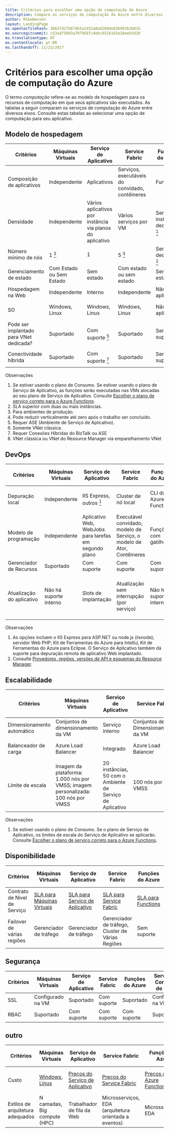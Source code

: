 ```yaml
---
title: Critérios para escolher uma opção de computação do Azure
description: Compare os serviços de computação do Azure entre diversos eixos.
author: MikeWasson
layout: LandingPage
ms.openlocfilehash: 36b57d1fb674b5a1452a0e8208de836963b2b01b
ms.sourcegitcommit: c53adf50d3a787956fc4ebc951b163a10eeb5d20
ms.translationtype: HT
ms.contentlocale: pt-BR
ms.lasthandoff: 11/23/2017
---
```

# <a name="criteria-for-choosing-an-azure-compute-option"></a>Critérios para escolher uma opção de computação do Azure

O termo *computação* refere-se ao modelo de hospedagem para os recursos de computação em que seus aplicativos são executados. As tabelas a seguir comparam os serviços de computação do Azure entre diversos eixos. Consulte estas tabelas ao selecionar uma opção de computação para seu aplicativo.

## <a name="hosting-model"></a>Modelo de hospedagem

| Critérios | Máquinas Virtuais | Serviço de Aplicativo | Service Fabric | Funções do Azure | Serviço de Contêiner do Azure | Serviços de Nuvem | Lote do Azure |
|----------|-----------------|-------------|----------------|-----------------|-------------------------|----------------|-------------|
| Composição de aplicativos | Independente | Aplicativos | Serviços, executáveis do convidado, contêineres | Funções | Contêineres | Funções | Trabalhos agendados  |
| Densidade | Independente | Vários aplicativos por instância via planos do aplicativo | Vários serviços por VM | Sem instâncias dedicadas <a href="#note1"><sup>1</sup></a> | Vários contêineres por VM | Uma instância de função por VM | Vários aplicativos por VM |
| Número mínimo de nós | 1 <a href="#note2"><sup>2</sup></a>  | 1 | 5 <a href="#note3"><sup>3</sup></a> | Sem nós dedicados <a href="#note1"><sup>1</sup></a> | 3 | 2 | 1 <a href="#note4"><sup>4</sup></a> |
| Gerenciamento de estado | Com Estado ou Sem Estado | Sem estado | Com estado ou sem estado | Sem estado | Com Estado ou Sem Estado | Sem estado | Sem estado |
| Hospedagem na Web | Independente | Interno | Independente | Não aplicável | Independente | Interno (IIS) | Não |
| SO | Windows, Linux | Windows, Linux  | Windows, Linux | Não aplicável | Windows (visualização),  Linux | Windows | Windows, Linux |
| Pode ser implantado para VNet dedicada? | Suportado | Com suporte <a href="#note5"><sup>5</sup></a> | Suportado | Sem suporte | Suportado | Com suporte <a href="#note6"><sup>6</sup></a> | Suportado |
| Conectividade híbrida | Suportado | Com suporte <a href="#note1"><sup>7</sup></a>  | Suportado | Sem suporte | Suportado | Com suporte <a href="#note8"><sup>8</sup></a> | Suportado |

Observações

1. <span id="note1">Se estiver usando o plano de Consumo. Se estiver usando o plano de Serviço de Aplicativo, as funções serão executadas nas VMs alocadas ao seu plano de Serviço de Aplicativo. Consulte [Escolher o plano de serviço correto para o Azure Functions][function-plans].</a>
2. <span id="note2">SLA superior com duas ou mais instâncias.</a>
3. <span id="note3">Para ambientes de produção.</a>
4. <span id="note4">Pode reduzir verticalmente até zero após o trabalho ser concluído.</a>
5. <span id="note5">Requer ASE (Ambiente de Serviço de Aplicativo).</a>
6. <span id="note6">Somente VNet clássica.</a>
7. <span id="note7">Requer Conexões Híbridas do BizTalk ou ASE</a>
8. <span id="note8">VNet clássica ou VNet do Resource Manager via emparelhamento VNet</a>

## <a name="devops"></a>DevOps

| Critérios | Máquinas Virtuais | Serviço de Aplicativo | Service Fabric | Funções do Azure | Serviço de Contêiner do Azure | Serviços de Nuvem | Lote do Azure |
|----------|-----------------|-------------|----------------|-----------------|-------------------------|----------------|-------------|
| Depuração local | Independente | IIS Express, outros <a href="#note1b"><sup>1</sup></a> | Cluster de nó local | CLI do Azure Functions | Tempo de execução do contêiner local | Emulador local | Sem suporte |
| Modelo de programação | Independente | Aplicativo Web, WebJobs para tarefas em segundo plano | Executável convidado, modelo de Serviço, o modelo de Ator, Contêineres | Funções com gatilhos | Independente | Função Web, função de trabalho | Aplicativo de linha de comando |
| Gerenciador de Recursos | Suportado | Com suporte | Com suporte | Com suporte | Suportado | Limitado <a href="#note2b"><sup>2</sup></a> | Suportado |  
| Atualização do aplicativo | Não há suporte interno | Slots de implantação | Atualização sem interrupção (por serviço) | Não há suporte interno | Depende do orquestrador. A maioria dá suporte a atualizações sem interrupção | Troca VIP ou atualização sem interrupção | Não aplicável |

Observações

1. <span id="note1b">As opções incluem o IIS Express para ASP.NET ou node.js (iisnode); servidor Web PHP; Kit de Ferramentas do Azure para IntelliJ, Kit de Ferramentas do Azure para Eclipse. O Serviço de Aplicativo também dá suporte para depuração remota de aplicativo Web implantado.</a>
2. <span id="note2b">Consulte [Provedores, regiões, versões de API e esquemas do Resource Manager][resource-manager-supported-services]. 


## <a name="scalability"></a>Escalabilidade

| Critérios | Máquinas Virtuais | Serviço de Aplicativo | Service Fabric | Funções do Azure | Serviço de Contêiner do Azure | Serviços de Nuvem | Lote do Azure |
|----------|-----------------|-------------|----------------|-----------------|-------------------------|----------------|-------------|
| Dimensionamento automático | Conjuntos de dimensionamento da VM | Serviço interno | Conjuntos de Dimensionamento da VM | Serviço interno | Sem suporte | Serviço interno | N/D |
| Balanceador de carga | Azure Load Balancer | Integrado | Azure Load Balancer | Integrado | Azure Load Balancer | Integrado | Azure Load Balancer |
| Limite de escala | Imagem da plataforma: 1.000 nós por VMSS; imagem personalizada: 100 nós por VMSS | 20 instâncias, 50 com o Ambiente de Serviço de Aplicativo | 100 nós por VMSS | Infinito <a href="#note1c"><sup>1</sup></a> | 100 | Não há limite definido, um máximo de 200 é recomendado | Limite de 20 núcleos por padrão. Contate o atendimento ao cliente para aumento. |

Observações

1. <span id="note1c">Se estiver usando o plano de Consumo. Se o plano de Serviço de Aplicativo, os limites de escala do Serviço de Aplicativo se aplicarão. Consulte [Escolher o plano de serviço correto para o Azure Functions][function-plans].</a>

## <a name="availability"></a>Disponibilidade

| Critérios | Máquinas Virtuais | Serviço de Aplicativo | Service Fabric | Funções do Azure | Serviço de Contêiner do Azure | Serviços de Nuvem | Lote do Azure |
|----------|-----------------|-------------|----------------|-----------------|-------------------------|----------------|-------------|
| Contrato de Nível de Serviço | [SLA para Máquinas Virtuais][sla-vm] | [SLA para Serviço de Aplicativo][sla-app-service] | [SLA para Service Fabric][sla-sf] | [SLA para Functions][sla-functions] | [SLA para o Serviço de Contêiner do Azure][sla-acs] | [SLA para Serviços de Nuvem][sla-cloud-service] | [SLA para o Lote do Azure][sla-batch] |
| Failover de várias regiões | Gerenciador de tráfego | Gerenciador de tráfego | Gerenciador de tráfego, Cluster de Várias Regiões | Sem suporte  | Gerenciador de tráfego | Gerenciador de tráfego | Sem suporte |

## <a name="security"></a>Segurança

| Critérios | Máquinas Virtuais | Serviço de Aplicativo | Service Fabric | Funções do Azure | Serviço de Contêiner do Azure | Serviços de Nuvem | Lote do Azure |
|----------|-----------------|-------------|----------------|-----------------|-------------------------|----------------|-------------|
| SSL | Configurado na VM | Suportado | Com suporte  | Suportado | Configurado na VM | Suportado | Suportado |
| RBAC | Suportado | Com suporte | Com suporte | Com suporte | Suportado | Sem suporte | Suportado |

## <a name="other"></a>outro

| Critérios | Máquinas Virtuais | Serviço de Aplicativo | Service Fabric | Funções do Azure | Serviço de Contêiner do Azure | Serviços de Nuvem | Lote do Azure |
|----------|-----------------|-------------|----------------|-----------------|-------------------------|----------------|-------------|
| Custo | [Windows][cost-windows-vm], [Linux][cost-linux-vm] | [Preços do Serviço de Aplicativo][cost-app-service] | [Preços do Service Fabric][cost-service-fabric] | [Preços do Azure Functions][cost-functions] | [Preços do Serviço de Contêiner do Azure][cost-acs] | [Preços dos Serviços de Nuvem][cost-cloud-services] | [Preço do Lote do Azure][cost-batch]
| Estilos de arquitetura adequados | N camadas, Big compute (HPC) | Trabalhador de fila da Web | Microsserviços, EDA (arquitetura orientada a eventos) | Microsserviços, EDA | Microsserviços, EDA | Trabalhador de fila da Web | Big Compute |

[cost-linux-vm]: https://azure.microsoft.com/pricing/details/virtual-machines/linux/
[cost-windows-vm]: https://azure.microsoft.com/pricing/details/virtual-machines/windows/
[cost-app-service]: https://azure.microsoft.com/pricing/details/app-service/
[cost-service-fabric]: https://azure.microsoft.com/pricing/details/service-fabric/
[cost-functions]: https://azure.microsoft.com/pricing/details/functions/
[cost-acs]: https://azure.microsoft.com/pricing/details/container-service/
[cost-cloud-services]: https://azure.microsoft.com/pricing/details/cloud-services/
[cost-batch]: https://azure.microsoft.com/pricing/details/batch/

[function-plans]: /azure/azure-functions/functions-scale
[sla-acs]: https://azure.microsoft.com/support/legal/sla/container-service/
[sla-app-service]: https://azure.microsoft.com/support/legal/sla/app-service/
[sla-batch]: https://azure.microsoft.com/support/legal/sla/batch/
[sla-cloud-service]: https://azure.microsoft.com/support/legal/sla/cloud-services/
[sla-functions]: https://azure.microsoft.com/support/legal/sla/functions/
[sla-sf]: https://azure.microsoft.com/support/legal/sla/service-fabric/
[sla-vm]: https://azure.microsoft.com/support/legal/sla/virtual-machines/

[resource-manager-supported-services]: /azure/azure-resource-manager/resource-manager-supported-services